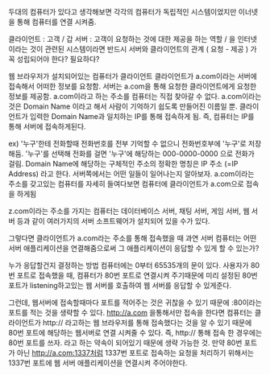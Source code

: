 두대의 컴퓨터가 있다고 생각해보면 각각의 컴퓨터가 독립적인 시스템이었지만 이너넷을 통해 컴퓨터를 연결 시켜줌.

클라이언트 : 고객 / 갑
서버 : 고객이 요청하는 것에 대한 제공을 하는 역할 / 을 인터넷이라는 것이 관련된 시스템이라면 반드시 서버와 클라이언트의 관계 ( 요청 - 제공 ) 가 꼭 성립되어야 한다? 필요하다?

웹 브라우저가 설치되어있는 컴퓨터가 클라이언트
클라이언트가 a.com이라는 서버에 접속해서 어떠한 정보를 요청함.
서버는 a.com을 통해 요청한 클라이언트에게 요청한 정보를 제공함.
a.com이라고 하는 주소를 컴퓨터는 직접 찾아갈 수 없다.
a.com이라는 것은 Domain Name 이라고 해서 사람이 기억하기 쉽도록 만들어진 이름일 뿐.
클라이언트가 입력한 Domain Name과 일치하는 IP를 통해 접속하게 됨.
즉, 컴퓨터는 IP를 통해 서버에 접속하게된다.

ex) '누구'한테 전화할때 전화번호를 전부 기억할 수 없으니 전화번호부에
'누구'로 저장해둠.
'누구'를 선택해 전화를 걸면 '누구'에 해당하는 000-0000-0000 으로 전화가 걸림.
Domain Name에 해당하는 구체적인 주소의 정확한 명칭은 IP 주소 (=IP Address) 라고 한다.
서버쪽에서는 어떤 일들이 일어나는지 알아보자.
a.com이라는 주소를 갖고있는 컴퓨터를 자세히 들여다보면 컴퓨터에 클라이언트가 a.com으로 접속을 하게됨

z.com이라는 주소를 가지는 컴퓨터는 데이터베이스 서버, 채팅 서버, 게임 서버, 웹 서버 등과 같이 여러가지의 서버 소프트웨어가 설치되어 있을 수가 있다.

그렇다면 클라이언트가 a.com라는 주소를 통해 접속했을 때 과연 서버 컴퓨터는 어떤 서버 애플리케이션을 연결해줌으로써 그 애플리케이션이 응답할 수 있게 할 수 있는가?

누가 응답할건지 결정하는 방법 컴퓨터에는 0부터 65535개의 문이 있다. 
사용자가 80번 포트로 접속했을 때, 컴퓨터가 80번 포트로 연결시켜 주기때문에 미리 설정된 80번포트가 listening하고있는 웹 서버를 호출하여 웹 서버를 응답할 수 있게준다.

그런데, 웹서버에 접속할때마다 포트를 적어주는 것은 귀찮을 수 있기 때문에 :80이라는 포트를 적는 것을 생략할 수 있다.
http://a.com 을통해서만 접속을 한다면 컴퓨터는 클라이언트가 http:// 라고하는 웹 브라우저를 통해 접속했다는 것을 알 수 있기 때문에 80번 포트에 해당하는 웹서버로 연결 시켜줄 수 있다.
즉, http:// 통해 접속 한 경우에는 80번 포트를 쓰자. 라고 하는 약속이 되어있기 때문에 생략 가능한 것.
만약 80번 포트가 아닌 http://a.com:1337처럼 1337번 포트로 접속하는 요청을 처리하기 위해서는 1337번 포트에 웹 서버 애플리케이션을 연결시켜 주어야한다.


